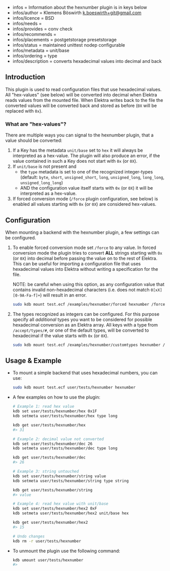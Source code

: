 - infos = Information about the hexnumber plugin is in keys below
- infos/author = Klemens Böswirth <k.boeswirth+git@gmail.com>
- infos/licence = BSD
- infos/needs =
- infos/provides = conv check
- infos/recommends =
- infos/placements = postgetstorage presetstorage
- infos/status = maintained unittest nodep configurable
- infos/metadata = unit/base
- infos/ordering = type
- infos/description = converts hexadecimal values into decimal and back

## Introduction

This plugin is used to read configuration files that use hexadecimal values. All "hex-values" (see below) will be
converted into decimal when Elektra reads values from the mounted file. When Elektra writes back to the file the converted values
will be converted back and stored as before (`0X` will be replaced with `0x`).

### What are "hex-values"?

There are multiple ways you can signal to the hexnumber plugin, that a value should be converted:

1. If a Key has the metadata `unit/base` set to `hex` it will always be interpreted as a hex-value. The plugin will also produce an error,
   if the value contained in such a Key does not start with `0x` (or `0X`).
2. If `unit/base` is not present and
   - the `type` metadata is set to one of the recognized integer-types (default: `byte`, `short`, `unsigned_short`, `long`, `unsigned_long`,
     `long_long`, `unsigned_long_long`)
   - AND the configuration value itself starts with `0x` (or `0X`) it will be interpreted as a hex-value.
3. If forced conversion mode (`/force` plugin configuration, see below) is enabled all values starting with `0x` (or `0X`) are considered hex-values.

## Configuration

When mounting a backend with the hexnumber plugin, a few settings can be configured.

1. To enable forced conversion mode set `/force` to any value. In forced conversion mode the plugin tries to convert **ALL** strings
   starting with `0x` (or `0X`) into decimal before passing the value on to the rest of Elektra. This can be useful for importing a
   configuration file that uses hexadecimal values into Elektra without writing a specification for the file.

   NOTE: be careful when using this option, as any configuration value that contains invalid non-hexadecimal characters
   (i.e. does not match `0[xX][0-9A-Fa-f]+`) will result in an error.

   ```bash
   sudo kdb mount test.ecf /examples/hexnumber/forced hexnumber /force=1
   ```

2. The types recognized as integers can be configured. For this purpose specify all _additional_ types you want to be considered for
   possible hexadecimal conversion as an Elektra array. All keys with a type from `/accept/types/#`, or one of the default types, will
   be converted to hexadecimal if the value starts with `0x` (or `0X`).

   ```bash
   sudo kdb mount test.ecf /examples/hexnumber/customtypes hexnumber /accept/types/#0=customint /accept/types/#1=othercustomint
   ```

## Usage & Example

- To mount a simple backend that uses hexadecimal numbers, you can use:
  ```sh
  sudo kdb mount test.ecf user/tests/hexnumber hexnumber
  ```
- A few examples on how to use the plugin:

  ```sh
  # Example 1: read hex value
  kdb set user/tests/hexnumber/hex 0x1F
  kdb setmeta user/tests/hexnumber/hex type long

  kdb get user/tests/hexnumber/hex
  #> 31

  # Example 2: decimal value not converted
  kdb set user/tests/hexnumber/dec 26
  kdb setmeta user/tests/hexnumber/dec type long

  kdb get user/tests/hexnumber/dec
  #> 26

  # Example 3: string untouched
  kdb set user/tests/hexnumber/string value
  kdb setmeta user/tests/hexnumber/string type string

  kdb get user/tests/hexnumber/string
  #> value

  # Example 4: read hex value with unit/base
  kdb set user/tests/hexnumber/hex2 0xF
  kdb setmeta user/tests/hexnumber/hex2 unit/base hex

  kdb get user/tests/hexnumber/hex2
  #> 15

  # Undo changes
  kdb rm -r user/tests/hexnumber
  ```

- To unmount the plugin use the following command:
  ```sh
  kdb umount user/tests/hexnumber
  #>
  ```
